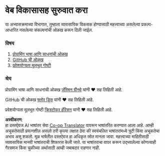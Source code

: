 <!--
CO_OP_TRANSLATOR_METADATA:
{
  "original_hash": "04683f4cfa46004179b0404b89a3065c",
  "translation_date": "2025-08-25T22:41:51+00:00",
  "source_file": "1-getting-started-lessons/README.md",
  "language_code": "mr"
}
-->
# वेब विकासासह सुरुवात करा

या अभ्यासक्रमाच्या विभागात, तुम्हाला व्यावसायिक विकसक होण्यासाठी महत्त्वाच्या असलेल्या प्रकल्प-आधारित नसलेल्या संकल्पनांची ओळख करून दिली जाईल.

### विषय

1. [प्रोग्रामिंग भाषा आणि साधनांची ओळख](1-intro-to-programming-languages/README.md)
2. [GitHub ची ओळख](2-github-basics/README.md)
3. [प्रवेशयोग्यता मूलभूत गोष्टी](3-accessibility/README.md)

### श्रेय

प्रोग्रामिंग भाषा आणि साधनांची ओळख [जॅस्मिन ग्रीनवे](https://twitter.com/paladique) यांनी ♥️ सह लिहिली आहे.

GitHub ची ओळख [फ्लोर ड्रिस](https://twitter.com/floordrees) यांनी ♥️ सह लिहिली आहे.

प्रवेशयोग्यता मूलभूत गोष्टी [क्रिस्टोफर हॅरिसन](https://twitter.com/geektrainer) यांनी ♥️ सह लिहिली आहे.

**अस्वीकरण**:  
हा दस्तऐवज AI भाषांतर सेवा [Co-op Translator](https://github.com/Azure/co-op-translator) वापरून भाषांतरित करण्यात आला आहे. आम्ही अचूकतेसाठी प्रयत्नशील असलो तरी कृपया लक्षात ठेवा की स्वयंचलित भाषांतरांमध्ये त्रुटी किंवा अचूकतेचा अभाव असू शकतो. मूळ भाषेतील दस्तऐवज हा अधिकृत स्रोत मानला जावा. महत्त्वाच्या माहितीसाठी व्यावसायिक मानवी भाषांतराची शिफारस केली जाते. या भाषांतराचा वापर करून उद्भवलेल्या कोणत्याही गैरसमज किंवा चुकीच्या अर्थासाठी आम्ही जबाबदार राहणार नाही.